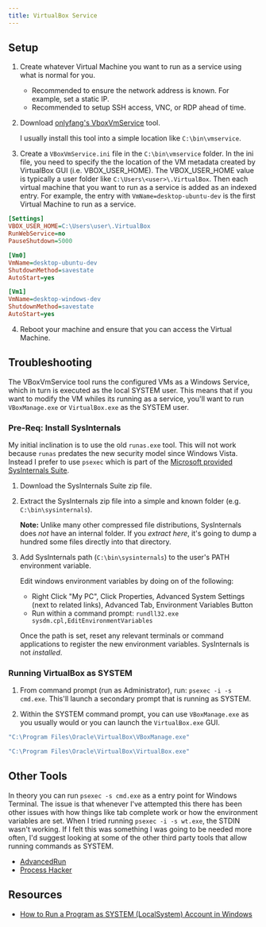 ```yaml
---
title: VirtualBox Service
---
```


## Setup

1. Create whatever Virtual Machine you want to run as a service using what is normal for you.

   - Recommended to ensure the network address is known. For example, set a static IP.
   - Recommended to setup SSH access, VNC, or RDP ahead of time.

2. Download [onlyfang's VboxVmService](https://github.com/onlyfang/VBoxVmService) tool.

   I usually install this tool into a simple location like `C:\bin\vmservice`.

3. Create a `VBoxVmService.ini` file in the `C:\bin\vmservice` folder. In the ini file, you need to specify the the location of the VM metadata created by VirtualBox GUI (i.e. VBOX_USER_HOME). The VBOX_USER_HOME value is typically a user folder like `C:\Users\<user>\.VirtualBox`. Then each virtual machine that you want to run as a service is added as an indexed entry. For example, the entry with `VmName=desktop-ubuntu-dev` is the first Virtual Machine to run as a service.

```ini
[Settings]
VBOX_USER_HOME=C:\Users\user\.VirtualBox
RunWebService=no
PauseShutdown=5000

[Vm0]
VmName=desktop-ubuntu-dev
ShutdownMethod=savestate
AutoStart=yes

[Vm1]
VmName=desktop-windows-dev
ShutdownMethod=savestate
AutoStart=yes
```

4. Reboot your machine and ensure that you can access the Virtual Machine.

## Troubleshooting

The VBoxVmService tool runs the configured VMs as a Windows Service, which in turn is executed as the local SYSTEM user. This means that if you want to modify the VM whiles its running as a service, you'll want to run `VBoxManage.exe` or `VirtualBox.exe` as the SYSTEM user.

### Pre-Req: Install SysInternals

My initial inclination is to use the old `runas.exe` tool. This will not work because `runas` predates the new security model since Windows Vista. Instead I prefer to use `psexec` which is part of the [Microsoft provided SysInternals Suite](https://docs.microsoft.com/en-us/sysinternals/downloads/).

1. Download the SysInternals Suite zip file.

2. Extract the SysInternals zip file into a simple and known folder (e.g. `C:\bin\sysinternals`).

   **Note:** Unlike many other compressed file distributions, SysInternals does *not* have an internal folder. If you *extract here*, it's going to dump a hundred some files directly into that directory.

3. Add SysInternals path (`C:\bin\sysinternals`) to the user's PATH environment variable.

   Edit windows environment variables by doing on of the following:

   - Right Click "My PC", Click Properties, Advanced System Settings (next to related links), Advanced Tab, Environment Variables Button
   - Run within a command prompt: `rundll32.exe sysdm.cpl,EditEnvironmentVariables`

   Once the path is set, reset any relevant terminals or command applications to register the new environment variables. SysInternals is not *installed*.

### Running VirtualBox as SYSTEM

1. From command prompt (run as Administrator), run: `psexec -i -s cmd.exe`. This'll launch a secondary prompt that is running as SYSTEM.

2. Within the SYSTEM command prompt, you can use `VBoxManage.exe` as you usually would or you can launch the `VirtualBox.exe` GUI.

```cmd
"C:\Program Files\Oracle\VirtualBox\VBoxManage.exe"
```

```cmd
"C:\Program Files\Oracle\VirtualBox\VirtualBox.exe"
```

## Other Tools

In theory you can run `psexec -s cmd.exe` as a entry point for Windows Terminal. The issue is that whenever I've attempted this there has been other issues with how things like tab complete work or how the environment variables are set. When I tried running `psexec -i -s wt.exe`, the STDIN wasn't working. If I felt this was something I was going to be needed more often, I'd suggest looking at some of the other third party tools that allow running commands as SYSTEM.

- [AdvancedRun](https://www.nirsoft.net/utils/advanced_run.html)
- [Process Hacker](https://processhacker.sourceforge.io/)

## Resources

- [How to Run a Program as SYSTEM (LocalSystem) Account in Windows](https://www.winhelponline.com/blog/run-program-as-system-localsystem-account-windows)